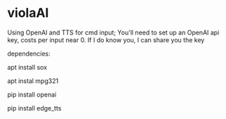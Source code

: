 # violaAI
Using OpenAI and TTS for cmd input; You'll need to set up an OpenAI api key, costs per input near 0. If I do know you, I can share you the key

dependencies:


apt install sox

apt instal mpg321

pip install openai

pip install edge_tts
